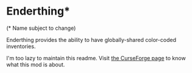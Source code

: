 # Enderthing*
(* Name subject to change)

Enderthing provides the ability to have globally-shared color-coded inventories.

I'm too lazy to maintain this readme. Visit [the CurseForge page](http://minecraft.curseforge.com/projects/enderthing) to know what this mod is about.
